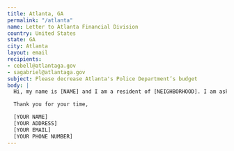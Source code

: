 ```yaml
---
title: Atlanta, GA
permalink: "/atlanta"
name: Letter to Atlanta Financial Division
country: United States
state: GA
city: Atlanta
layout: email
recipients:
- cebell@atlantaga.gov
- sagabriel@atlantaga.gov
subject: Please decrease Atlanta's Police Department’s budget
body: |
  Hi, my name is [NAME] and I am a resident of [NEIGHBORHOOD]. I am asking to redirect money away from the Atlanta PD and into the following social services: [LIST - Community Development, COVID Relief, Education, Parks & Recreation]. I request that an emergency meeting be called before the fiscal year goes into effect in order to deny the mayor's proposed budget and reallocate these funds to resources the citizens can benefit from.

  Thank you for your time,

  [YOUR NAME]
  [YOUR ADDRESS]
  [YOUR EMAIL]
  [YOUR PHONE NUMBER]
---
```


